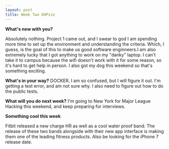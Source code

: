 ```yaml
---
layout: post
title: Week Two OOPsie
---
```


**What's new with you?**

Absolutely nothing. Project 1 came out, and I swear to god I am spending more time to set up the environment and understanding the criteria. Which, I guess,
is the goal of this to make us good software enginneers.I am also extremely lucky that I got anything to work on my "danky" laptop. I can't take it
to campus because the wifi doesn't work with it for some reason, so it's hard to get help in person. I also got my dog this weekend so that's something exciting. 

**What's in your way?**
DOCKER. I am so confused, but I will figure it out. I'm getting a test error, and am not sure why. I also need to figure out how to do the public tests.

**What will you do next week?**
I'm going to New York for Major League Hacking this weekend, and keep preparing for interviews. 


**Something cool this week**

Fitbit released a new charge HR as well as a cool water proof band. The release of these two bands alongside with their new app interface is making them one of the
leading fitness products. Also be looking for the iPhone 7 release date.
